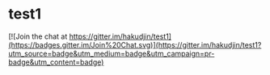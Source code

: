 # test1

[![Join the chat at https://gitter.im/hakudjin/test1](https://badges.gitter.im/Join%20Chat.svg)](https://gitter.im/hakudjin/test1?utm_source=badge&utm_medium=badge&utm_campaign=pr-badge&utm_content=badge)
